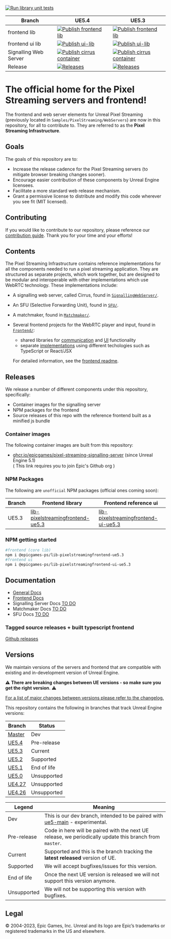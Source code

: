[![Run library unit tests](https://github.com/EpicGamesExt/PixelStreamingInfrastructure/actions/workflows/run-library-unit-tests.yml/badge.svg?branch=master)](https://github.com/EpicGamesExt/PixelStreamingInfrastructure/actions/workflows/run-library-unit-tests.yml)

| Branch | UE5.4 | UE5.3 |
| -------|--|--|
| frontend lib    | [![Publish frontend lib](https://github.com/EpicGamesExt/PixelStreamingInfrastructure/actions/workflows/publish-library-to-npm.yml/badge.svg?branch=UE5.4)](https://github.com/EpicGamesExt/PixelStreamingInfrastructure/actions/workflows/publish-library-to-npm.yml) | [![Publish frontend lib](https://github.com/EpicGamesExt/PixelStreamingInfrastructure/actions/workflows/publish-library-to-npm.yml/badge.svg?branch=UE5.3)](https://github.com/EpicGames/PixelStreamingInfrastructure/actions/workflows/publish-library-to-npm.yml) |
| frontend ui lib | [![Publish ui-lib](https://github.com/EpicGamesExt/PixelStreamingInfrastructure/actions/workflows/publish-ui-library-to-npm.yml/badge.svg?branch=UE5.4)](https://github.com/EpicGames/PixelStreamingInfrastructure/actions/workflows/publish-ui-library-to-npm.yml) | [![Publish ui-lib](https://github.com/EpicGames/PixelStreamingInfrastructure/actions/workflows/publish-ui-library-to-npm.yml/badge.svg?branch=UE5.3)](https://github.com/EpicGames/PixelStreamingInfrastructure/actions/workflows/publish-ui-library-to-npm.yml) | 
| Signalling Web Server | [![Publish cirrus container](https://github.com/EpicGamesExt/PixelStreamingInfrastructure/actions/workflows/container-images.yml/badge.svg?branch=UE5.4)](https://github.com/EpicGames/PixelStreamingInfrastructure/actions/workflows/container-images.yml) | [![Publish cirrus container](https://github.com/EpicGames/PixelStreamingInfrastructure/actions/workflows/container-images.yml/badge.svg?branch=UE5.3)](https://github.com/EpicGames/PixelStreamingInfrastructure/actions/workflows/container-images.yml) |
| Release | [![Releases](https://github.com/EpicGamesExt/PixelStreamingInfrastructure/actions/workflows/create-gh-release.yml/badge.svg?branch=UE5.4)](https://github.com/EpicGames/PixelStreamingInfrastructure/actions/workflows/create-gh-release.yml) | [![Releases](https://github.com/EpicGames/PixelStreamingInfrastructure/actions/workflows/create-gh-release.yml/badge.svg?branch=UE5.3)](https://github.com/EpicGames/PixelStreamingInfrastructure/actions/workflows/create-gh-release.yml) |
 
# The official home for the Pixel Streaming servers and frontend!
The frontend and web server elements for Unreal Pixel Streaming (previously located in `Samples/PixelStreaming/WebServers`) are now in this repository, for all to contribute to. They are referred to as the **Pixel Streaming Infrastructure**.

## Goals

The goals of this repository are to:

- Increase the release cadence for the Pixel Streaming servers (to mitigate browser breaking changes sooner).
- Encourage easier contribution of these components by Unreal Engine licensees.
- Facilitate a more standard web release mechanism.
- Grant a permissive license to distribute and modify this code wherever you see fit (MIT licensed).

## Contributing

If you would like to contribute to our repository, please reference our [contribution guide](CONTRIBUTING.md). Thank you for your time and your efforts!

## Contents

The Pixel Streaming Infrastructure contains reference implementations for all the components needed to run a pixel streaming application. They are structured as separate projects, which work together, but are designed to be modular and interoperable with other implementations which use WebRTC technology. These implementations include: 
- A signalling web server, called Cirrus, found in [`SignallingWebServer/`](SignallingWebServer/).
- An SFU (Selective Forwarding Unit), found in [`SFU/`](SFU/).
- A matchmaker, found in [`Matchmaker/`](Matchmaker/).
- Several frontend projects for the WebRTC player and input, found in [`Frontend/`](Frontend/):
  - shared libraries for [communication](Frontend/library/) and [UI](Frontend/ui-library/) functionality
  - separate [implementations](Frontend/implementations/) using different techologies such as TypeScript or React/JSX

  For detailed information, see the [frontend readme](Frontend/README.md).

## Releases
We release a number of different components under this repository, specifically:

- Container images for the signalling server
- NPM packages for the frontend
- Source releases of this repo with the reference frontend built as a minified js bundle

### Container images

The following container images are built from this repository:

- [ghcr.io/epicgames/pixel-streaming-signalling-server](https://github.com/orgs/EpicGames/packages/container/package/pixel-streaming-signalling-server) (since Unreal Engine 5.1)  
( This link requires you to join Epic's Github org )

### NPM Packages
The following are `unofficial` NPM packages (official ones coming soon):

| Branch | Frontend library | Frontend reference ui |
|--------|------------------|-----------------------|
| UE5.3  |[lib-pixelstreamingfrontend-ue5.3](https://www.npmjs.com/package/@epicgames-ps/lib-pixelstreamingfrontend-ue5.3)|[lib-pixelstreamingfrontend-ui-ue5.3](https://www.npmjs.com/package/@epicgames-ps/lib-pixelstreamingfrontend-ui-ue5.3)|

### NPM getting started

```bash
#frontend (core lib)
npm i @epicgames-ps/lib-pixelstreamingfrontend-ue5.3
#frontend ui
npm i @epicgames-ps/lib-pixelstreamingfrontend-ui-ue5.3
```

## Documentation 
* [General Docs](/Docs/README.md)
* [Frontend Docs](/Frontend/Docs/README.md)
* Signalling Server Docs [TO DO](https://github.com/EpicGamesExt/PixelStreamingInfrastructure/issues/255)
* Matchmaker Docs [TO DO](https://github.com/EpicGamesExt/PixelStreamingInfrastructure/issues/256)
* SFU Docs [TO DO](https://github.com/EpicGamesExt/PixelStreamingInfrastructure/issues/257)

### Tagged source releases + built typescript frontend

[Github releases](https://github.com/EpicGamesExt/PixelStreamingInfrastructure/releases)

## Versions

We maintain versions of the servers and frontend that are compatible with existing and in-development version of Unreal Engine. 

:warning: **There are breaking changes between UE versions - so make sure you get the right version**. :warning:

<ins>For a list of major changes between versions please refer to the [changelog](https://github.com/EpicGamesExt/PixelStreamingInfrastructure/blob/master/CHANGELOG.md).</ins>

This repository contains the following in branches that track Unreal Engine versions:

| Branch | Status |
|--------|--------|
|[Master](https://github.com/EpicGamesExt/PixelStreamingInfrastructure/tree/master)| Dev |
|[UE5.4](https://github.com/EpicGamesExt/PixelStreamingInfrastructure/tree/UE5.4)| Pre-release |
|[UE5.3](https://github.com/EpicGamesExt/PixelStreamingInfrastructure/tree/UE5.3)| Current |
|[UE5.2](https://github.com/EpicGamesExt/PixelStreamingInfrastructure/tree/UE5.2)| Supported |
|[UE5.1](https://github.com/EpicGamesExt/PixelStreamingInfrastructure/tree/UE5.1)| End of life |
|[UE5.0](https://github.com/EpicGamesExt/PixelStreamingInfrastructure/tree/UE5.0)| Unsupported |
|[UE4.27](https://github.com/EpicGamesExt/PixelStreamingInfrastructure/tree/UE4.27)| Unsupported |
|[UE4.26](https://github.com/EpicGamesExt/PixelStreamingInfrastructure/tree/UE4.26)| Unsupported |

| Legend | Meaning |
|---------|-----------|
| Dev | This is our dev branch, intended to be paired with [ue5-main](https://github.com/EpicGames/UnrealEngine/tree/ue5-main) - experimental. |
|Pre-release| Code in here will be paired with the next UE release, we periodically update this branch from `master`. |
| Current | Supported and this is the branch tracking the **latest released** version of UE. |
| Supported | We will accept bugfixes/issues for this version. |
| End of life | Once the next UE version is released we will not support this version anymore. |
| Unsupported | We will not be supporting this version with bugfixes. |

## Legal
© 2004-2023, Epic Games, Inc. Unreal and its logo are Epic’s trademarks or registered trademarks in the US and elsewhere. 
